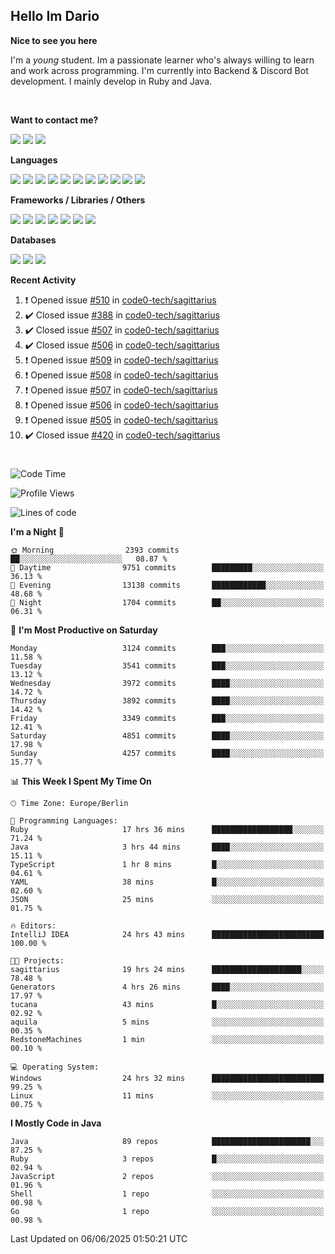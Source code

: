 <h2>Hello Im Dario</h2>

**Nice to see you here**

I'm a *young* student. Im a passionate learner who's always willing to learn and work across
programming. I'm currently into Backend & Discord Bot development. I mainly develop in Ruby and Java.

<br/>

**Want to contact me?**

<a href="https://github.com/knerio"><img src="https://img.shields.io/badge/-Github-blue?style=for-the-badge&logo=github&logoColor=white"/></a> <a href="https://discord.com/users/639416958923702292"><img src="https://img.shields.io/badge/-knerio-blue?style=for-the-badge&logo=discord&logoColor=white"/></a> <a href="https://twitch.tv/dopalos_"><img src="https://img.shields.io/badge/-twitch-blue?style=for-the-badge&logo=twitch&logoColor=white"/></a>

**Languages**

<img src="https://img.shields.io/badge/-Java-blue?style=for-the-badge&logo=java&logoColor=white"/> <img src="https://img.shields.io/badge/-Ruby-blue?style=for-the-badge&logo=Ruby&logoColor=white"/> <img src="https://img.shields.io/badge/-Git-blue?style=for-the-badge&logo=Git&logoColor=white"/> <img src="https://img.shields.io/badge/-HTML-blue?style=for-the-badge&logo=html5&logoColor=white"/> <img src="https://img.shields.io/badge/-CSS-blue?style=for-the-badge&logo=CSS3&logoColor=white"/> <img src="https://img.shields.io/badge/-Javascript-blue?style=for-the-badge&logo=javascript&logoColor=white"/> <img src="https://img.shields.io/badge/-Typescript-blue?style=for-the-badge&logo=TypeScript&logoColor=white"/> <img src="https://img.shields.io/badge/-Kotlin-blue?style=for-the-badge&logo=kotlin&logoColor=white"/> <img src="https://img.shields.io/badge/-SQL-blue?style=for-the-badge&logo=MYSQL&logoColor=white"/> <img src="https://img.shields.io/badge/-Markdown-blue?style=for-the-badge&logo=Markdown&logoColor=white"/> <img src="https://img.shields.io/badge/-JSON-blue?style=for-the-badge&logo=JSON&logoColor=white"/>
<br/>

 **Frameworks / Libraries / Others**

<img src="https://img.shields.io/badge/-Ruby_On_Rails-blue?style=for-the-badge&logo=ruby-on-rails&logoColor=white"/> <img src="https://img.shields.io/badge/-JDA-blue?style=for-the-badge&logo=JDA&logoColor=white"/> <img src="https://img.shields.io/badge/-Bootstrap-blue?style=for-the-badge&logo=Bootstrap&logoColor=white"/> <img src="https://img.shields.io/badge/-Node.JS-blue?style=for-the-badge&logo=node.js&logoColor=white"/> <img src="https://img.shields.io/badge/-React-blue?style=for-the-badge&logo=React&logoColor=white"/> <img src="https://img.shields.io/badge/-Express-blue?style=for-the-badge&logo=Express&logoColor=white"/> <img src="https://img.shields.io/badge/-Next.Js-blue?style=for-the-badge&logo=Next.Js&logoColor=white"/>

**Databases**

<img src="https://img.shields.io/badge/-MongoDB-blue?style=for-the-badge&logo=mongodb&logoColor=white"/> <img src="https://img.shields.io/badge/-MariaDB-blue?style=for-the-badge&logo=MariaDB&logoColor=white"/>
<img src="https://img.shields.io/badge/-PostgreSQL-blue?style=for-the-badge&logo=PostgreSQl&logoColor=white"/>

**Recent Activity**

<!--RECENT_ACTIVITY:start-->
1. ❗️ Opened issue [#510](https://github.com/code0-tech/sagittarius/issues/510) in [code0-tech/sagittarius](https://github.com/code0-tech/sagittarius)<br>
2. ✔️ Closed issue [#388](https://github.com/code0-tech/sagittarius/issues/388) in [code0-tech/sagittarius](https://github.com/code0-tech/sagittarius)<br>
3. ✔️ Closed issue [#507](https://github.com/code0-tech/sagittarius/issues/507) in [code0-tech/sagittarius](https://github.com/code0-tech/sagittarius)<br>
4. ✔️ Closed issue [#506](https://github.com/code0-tech/sagittarius/issues/506) in [code0-tech/sagittarius](https://github.com/code0-tech/sagittarius)<br>
5. ❗️ Opened issue [#509](https://github.com/code0-tech/sagittarius/issues/509) in [code0-tech/sagittarius](https://github.com/code0-tech/sagittarius)<br>
6. ❗️ Opened issue [#508](https://github.com/code0-tech/sagittarius/issues/508) in [code0-tech/sagittarius](https://github.com/code0-tech/sagittarius)<br>
7. ❗️ Opened issue [#507](https://github.com/code0-tech/sagittarius/issues/507) in [code0-tech/sagittarius](https://github.com/code0-tech/sagittarius)<br>
8. ❗️ Opened issue [#506](https://github.com/code0-tech/sagittarius/issues/506) in [code0-tech/sagittarius](https://github.com/code0-tech/sagittarius)<br>
9. ❗️ Opened issue [#505](https://github.com/code0-tech/sagittarius/issues/505) in [code0-tech/sagittarius](https://github.com/code0-tech/sagittarius)<br>
10. ✔️ Closed issue [#420](https://github.com/code0-tech/sagittarius/issues/420) in [code0-tech/sagittarius](https://github.com/code0-tech/sagittarius)<br>
<!--RECENT_ACTIVITY:end-->
 
#

<!--START_SECTION:waka-->
![Code Time](http://img.shields.io/badge/Code%20Time-1%2C242%20hrs%2042%20mins-blue)

![Profile Views](http://img.shields.io/badge/Profile%20Views-6-blue)

![Lines of code](https://img.shields.io/badge/From%20Hello%20World%20I%27ve%20Written-2.8%20million%20lines%20of%20code-blue)

**I'm a Night 🦉** 

```text
🌞 Morning                2393 commits        ██░░░░░░░░░░░░░░░░░░░░░░░   08.87 % 
🌆 Daytime                9751 commits        █████████░░░░░░░░░░░░░░░░   36.13 % 
🌃 Evening                13138 commits       ████████████░░░░░░░░░░░░░   48.68 % 
🌙 Night                  1704 commits        ██░░░░░░░░░░░░░░░░░░░░░░░   06.31 % 
```
📅 **I'm Most Productive on Saturday** 

```text
Monday                   3124 commits        ███░░░░░░░░░░░░░░░░░░░░░░   11.58 % 
Tuesday                  3541 commits        ███░░░░░░░░░░░░░░░░░░░░░░   13.12 % 
Wednesday                3972 commits        ████░░░░░░░░░░░░░░░░░░░░░   14.72 % 
Thursday                 3892 commits        ████░░░░░░░░░░░░░░░░░░░░░   14.42 % 
Friday                   3349 commits        ███░░░░░░░░░░░░░░░░░░░░░░   12.41 % 
Saturday                 4851 commits        ████░░░░░░░░░░░░░░░░░░░░░   17.98 % 
Sunday                   4257 commits        ████░░░░░░░░░░░░░░░░░░░░░   15.77 % 
```


📊 **This Week I Spent My Time On** 

```text
🕑︎ Time Zone: Europe/Berlin

💬 Programming Languages: 
Ruby                     17 hrs 36 mins      ██████████████████░░░░░░░   71.24 % 
Java                     3 hrs 44 mins       ████░░░░░░░░░░░░░░░░░░░░░   15.11 % 
TypeScript               1 hr 8 mins         █░░░░░░░░░░░░░░░░░░░░░░░░   04.61 % 
YAML                     38 mins             █░░░░░░░░░░░░░░░░░░░░░░░░   02.60 % 
JSON                     25 mins             ░░░░░░░░░░░░░░░░░░░░░░░░░   01.75 % 

🔥 Editors: 
IntelliJ IDEA            24 hrs 43 mins      █████████████████████████   100.00 % 

🐱‍💻 Projects: 
sagittarius              19 hrs 24 mins      ████████████████████░░░░░   78.48 % 
Generators               4 hrs 26 mins       ████░░░░░░░░░░░░░░░░░░░░░   17.97 % 
tucana                   43 mins             █░░░░░░░░░░░░░░░░░░░░░░░░   02.92 % 
aquila                   5 mins              ░░░░░░░░░░░░░░░░░░░░░░░░░   00.35 % 
RedstoneMachines         1 min               ░░░░░░░░░░░░░░░░░░░░░░░░░   00.10 % 

💻 Operating System: 
Windows                  24 hrs 32 mins      █████████████████████████   99.25 % 
Linux                    11 mins             ░░░░░░░░░░░░░░░░░░░░░░░░░   00.75 % 
```

**I Mostly Code in Java** 

```text
Java                     89 repos            ██████████████████████░░░   87.25 % 
Ruby                     3 repos             █░░░░░░░░░░░░░░░░░░░░░░░░   02.94 % 
JavaScript               2 repos             ░░░░░░░░░░░░░░░░░░░░░░░░░   01.96 % 
Shell                    1 repo              ░░░░░░░░░░░░░░░░░░░░░░░░░   00.98 % 
Go                       1 repo              ░░░░░░░░░░░░░░░░░░░░░░░░░   00.98 % 
```




 Last Updated on 06/06/2025 01:50:21 UTC
<!--END_SECTION:waka-->

